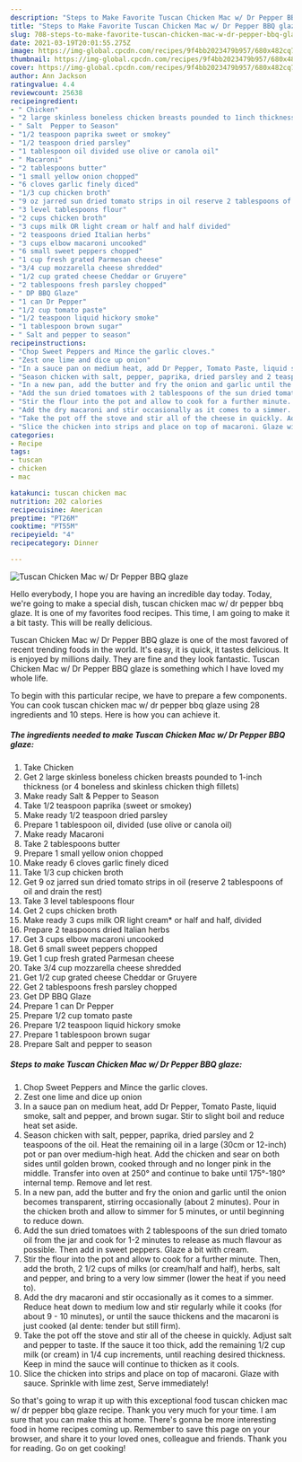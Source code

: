 ```yaml
---
description: "Steps to Make Favorite Tuscan Chicken Mac w/ Dr Pepper BBQ glaze"
title: "Steps to Make Favorite Tuscan Chicken Mac w/ Dr Pepper BBQ glaze"
slug: 708-steps-to-make-favorite-tuscan-chicken-mac-w-dr-pepper-bbq-glaze
date: 2021-03-19T20:01:55.275Z
image: https://img-global.cpcdn.com/recipes/9f4bb2023479b957/680x482cq70/tuscan-chicken-mac-w-dr-pepper-bbq-glaze-recipe-main-photo.jpg
thumbnail: https://img-global.cpcdn.com/recipes/9f4bb2023479b957/680x482cq70/tuscan-chicken-mac-w-dr-pepper-bbq-glaze-recipe-main-photo.jpg
cover: https://img-global.cpcdn.com/recipes/9f4bb2023479b957/680x482cq70/tuscan-chicken-mac-w-dr-pepper-bbq-glaze-recipe-main-photo.jpg
author: Ann Jackson
ratingvalue: 4.4
reviewcount: 25638
recipeingredient:
- " Chicken"
- "2 large skinless boneless chicken breasts pounded to 1inch thickness or 4 boneless and skinless chicken thigh fillets"
- " Salt  Pepper to Season"
- "1/2 teaspoon paprika sweet or smokey"
- "1/2 teaspoon dried parsley"
- "1 tablespoon oil divided use olive or canola oil"
- " Macaroni"
- "2 tablespoons butter"
- "1 small yellow onion chopped"
- "6 cloves garlic finely diced"
- "1/3 cup chicken broth"
- "9 oz jarred sun dried tomato strips in oil reserve 2 tablespoons of oil and drain the rest"
- "3 level tablespoons flour"
- "2 cups chicken broth"
- "3 cups milk OR light cream or half and half divided"
- "2 teaspoons dried Italian herbs"
- "3 cups elbow macaroni uncooked"
- "6 small sweet peppers chopped"
- "1 cup fresh grated Parmesan cheese"
- "3/4 cup mozzarella cheese shredded"
- "1/2 cup grated cheese Cheddar or Gruyere"
- "2 tablespoons fresh parsley chopped"
- " DP BBQ Glaze"
- "1 can Dr Pepper"
- "1/2 cup tomato paste"
- "1/2 teaspoon liquid hickory smoke"
- "1 tablespoon brown sugar"
- " Salt and pepper to season"
recipeinstructions:
- "Chop Sweet Peppers and Mince the garlic cloves."
- "Zest one lime and dice up onion"
- "In a sauce pan on medium heat, add Dr Pepper, Tomato Paste, liquid smoke, salt and pepper, and brown sugar. Stir to slight boil and reduce heat set aside."
- "Season chicken with salt, pepper, paprika, dried parsley and 2 teaspoons of the oil. Heat the remaining oil in a large (30cm or 12-inch) pot or pan over medium-high heat. Add the chicken and sear on both sides until golden brown, cooked through and no longer pink in the middle. Transfer into oven at 250° and continue to bake until 175°-180° internal temp. Remove and let rest."
- "In a new pan, add the butter and fry the onion and garlic until the onion becomes transparent, stirring occasionally (about 2 minutes). Pour in the chicken broth and allow to simmer for 5 minutes, or until beginning to reduce down."
- "Add the sun dried tomatoes with 2 tablespoons of the sun dried tomato oil from the jar and cook for 1-2 minutes to release as much flavour as possible. Then add in sweet peppers. Glaze a bit with cream."
- "Stir the flour into the pot and allow to cook for a further minute. Then, add the broth, 2 1/2 cups of milks (or cream/half and half), herbs, salt and pepper, and bring to a very low simmer (lower the heat if you need to)."
- "Add the dry macaroni and stir occasionally as it comes to a simmer. Reduce heat down to medium low and stir regularly while it cooks (for about 9 - 10 minutes), or until the sauce thickens and the macaroni is just cooked (al dente: tender but still firm)."
- "Take the pot off the stove and stir all of the cheese in quickly. Adjust salt and pepper to taste. If the sauce it too thick, add the remaining 1/2 cup milk (or cream) in 1/4 cup increments, until reaching desired thickness. Keep in mind the sauce will continue to thicken as it cools."
- "Slice the chicken into strips and place on top of macaroni. Glaze with sauce. Sprinkle with lime zest, Serve immediately!"
categories:
- Recipe
tags:
- tuscan
- chicken
- mac

katakunci: tuscan chicken mac 
nutrition: 202 calories
recipecuisine: American
preptime: "PT26M"
cooktime: "PT55M"
recipeyield: "4"
recipecategory: Dinner

---
```



![Tuscan Chicken Mac w/ Dr Pepper BBQ glaze](https://img-global.cpcdn.com/recipes/9f4bb2023479b957/680x482cq70/tuscan-chicken-mac-w-dr-pepper-bbq-glaze-recipe-main-photo.jpg)

Hello everybody, I hope you are having an incredible day today. Today, we're going to make a special dish, tuscan chicken mac w/ dr pepper bbq glaze. It is one of my favorites food recipes. This time, I am going to make it a bit tasty. This will be really delicious.

Tuscan Chicken Mac w/ Dr Pepper BBQ glaze is one of the most favored of recent trending foods in the world. It's easy, it is quick, it tastes delicious. It is enjoyed by millions daily. They are fine and they look fantastic. Tuscan Chicken Mac w/ Dr Pepper BBQ glaze is something which I have loved my whole life.




To begin with this particular recipe, we have to prepare a few components. You can cook tuscan chicken mac w/ dr pepper bbq glaze using 28 ingredients and 10 steps. Here is how you can achieve it.

<!--inarticleads1-->

##### The ingredients needed to make Tuscan Chicken Mac w/ Dr Pepper BBQ glaze:

1. Take  Chicken
1. Get 2 large skinless boneless chicken breasts pounded to 1-inch thickness (or 4 boneless and skinless chicken thigh fillets)
1. Make ready  Salt &amp; Pepper to Season
1. Take 1/2 teaspoon paprika (sweet or smokey)
1. Make ready 1/2 teaspoon dried parsley
1. Prepare 1 tablespoon oil, divided (use olive or canola oil)
1. Make ready  Macaroni
1. Take 2 tablespoons butter
1. Prepare 1 small yellow onion chopped
1. Make ready 6 cloves garlic finely diced
1. Take 1/3 cup chicken broth
1. Get 9 oz jarred sun dried tomato strips in oil (reserve 2 tablespoons of oil and drain the rest)
1. Take 3 level tablespoons flour
1. Get 2 cups chicken broth
1. Make ready 3 cups milk OR light cream* or half and half, divided
1. Prepare 2 teaspoons dried Italian herbs
1. Get 3 cups elbow macaroni uncooked
1. Get 6 small sweet peppers chopped
1. Get 1 cup fresh grated Parmesan cheese
1. Take 3/4 cup mozzarella cheese shredded
1. Get 1/2 cup grated cheese Cheddar or Gruyere
1. Get 2 tablespoons fresh parsley chopped
1. Get  DP BBQ Glaze
1. Prepare 1 can Dr Pepper
1. Prepare 1/2 cup tomato paste
1. Prepare 1/2 teaspoon liquid hickory smoke
1. Prepare 1 tablespoon brown sugar
1. Prepare  Salt and pepper to season




<!--inarticleads2-->

##### Steps to make Tuscan Chicken Mac w/ Dr Pepper BBQ glaze:

1. Chop Sweet Peppers and Mince the garlic cloves.
1. Zest one lime and dice up onion
1. In a sauce pan on medium heat, add Dr Pepper, Tomato Paste, liquid smoke, salt and pepper, and brown sugar. Stir to slight boil and reduce heat set aside.
1. Season chicken with salt, pepper, paprika, dried parsley and 2 teaspoons of the oil. Heat the remaining oil in a large (30cm or 12-inch) pot or pan over medium-high heat. Add the chicken and sear on both sides until golden brown, cooked through and no longer pink in the middle. Transfer into oven at 250° and continue to bake until 175°-180° internal temp. Remove and let rest.
1. In a new pan, add the butter and fry the onion and garlic until the onion becomes transparent, stirring occasionally (about 2 minutes). Pour in the chicken broth and allow to simmer for 5 minutes, or until beginning to reduce down.
1. Add the sun dried tomatoes with 2 tablespoons of the sun dried tomato oil from the jar and cook for 1-2 minutes to release as much flavour as possible. Then add in sweet peppers. Glaze a bit with cream.
1. Stir the flour into the pot and allow to cook for a further minute. Then, add the broth, 2 1/2 cups of milks (or cream/half and half), herbs, salt and pepper, and bring to a very low simmer (lower the heat if you need to).
1. Add the dry macaroni and stir occasionally as it comes to a simmer. Reduce heat down to medium low and stir regularly while it cooks (for about 9 - 10 minutes), or until the sauce thickens and the macaroni is just cooked (al dente: tender but still firm).
1. Take the pot off the stove and stir all of the cheese in quickly. Adjust salt and pepper to taste. If the sauce it too thick, add the remaining 1/2 cup milk (or cream) in 1/4 cup increments, until reaching desired thickness. Keep in mind the sauce will continue to thicken as it cools.
1. Slice the chicken into strips and place on top of macaroni. Glaze with sauce. Sprinkle with lime zest, Serve immediately!




So that's going to wrap it up with this exceptional food tuscan chicken mac w/ dr pepper bbq glaze recipe. Thank you very much for your time. I am sure that you can make this at home. There's gonna be more interesting food in home recipes coming up. Remember to save this page on your browser, and share it to your loved ones, colleague and friends. Thank you for reading. Go on get cooking!
